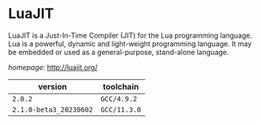 # LuaJIT

LuaJIT is a Just-In-Time Compiler (JIT) for the Lua programming language. Lua is a powerful, dynamic and light-weight programming language. It may be embedded or used as a general-purpose, stand-alone language.

*homepage*: <http://luajit.org/>

version | toolchain
--------|----------
``2.0.2`` | ``GCC/4.9.2``
``2.1.0-beta3_20230602`` | ``GCC/11.3.0``
